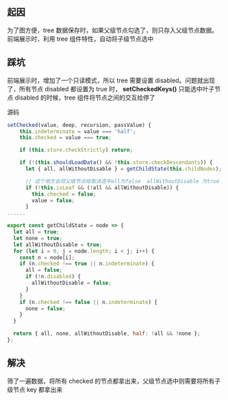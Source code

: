 ## 起因

为了图方便，tree 数据保存时，如果父级节点勾选了，则只存入父级节点数据。
前端展示时，利用 tree 组件特性，自动将子级节点选中

## 踩坑

前端展示时，增加了一个只读模式，所以 tree 需要设置 disabled。问题就出现了，所有节点 disabled 都设置为 true 时，
**setCheckedKeys()** 只能选中叶子节点
disabled 的时候，tree 组件将节点之间的交互给停了

源码

```js
setChecked(value, deep, recursion, passValue) {
    this.indeterminate = value === 'half';
    this.checked = value === true;

    if (this.store.checkStrictly) return;

    if (!(this.shouldLoadData() && !this.store.checkDescendants)) {
      let { all, allWithoutDisable } = getChildState(this.childNodes);

      // 这个地方会将父级节点给取消选中all为false  allWithoutDisable 为true
      if (!this.isLeaf && (!all && allWithoutDisable)) {
        this.checked = false;
        value = false;
      }
......

export const getChildState = node => {
  let all = true;
  let none = true;
  let allWithoutDisable = true;
  for (let i = 0, j = node.length; i < j; i++) {
    const n = node[i];
    if (n.checked !== true || n.indeterminate) {
      all = false;
      if (!n.disabled) {
        allWithoutDisable = false;
      }
    }
    if (n.checked !== false || n.indeterminate) {
      none = false;
    }
  }

  return { all, none, allWithoutDisable, half: !all && !none };
};
```

## 解决

筛了一遍数据，将所有 checked 的节点都拿出来，父级节点选中则需要将所有子级节点 key 都拿出来
